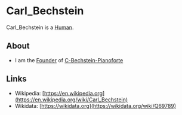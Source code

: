 # Carl_Bechstein

Carl_Bechstein is a [Human](40000001.md).

## About

- I am the [Founder](600098.md) of [C-Bechstein-Pianoforte](240000041.md)

## Links

- Wikipedia: [https://en.wikipedia.org](https://en.wikipedia.org/wiki/Carl_Bechstein)
- Wikidata: [https://wikidata.org](https://wikidata.org/wiki/Q69789)
